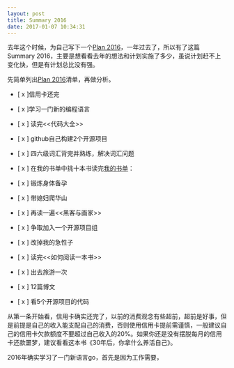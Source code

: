 ```yaml
---
layout: post
title: Summary 2016
date: 2017-01-07 10:34:31
---
```


去年这个时候，为自己写下一个[Plan 2016](http://reborncodinglife.com/2016/01/13/plan-2016/)，一年过去了，所以有了这篇Summary 2016，主要是想看看去年的想法和计划实施了多少，虽说计划赶不上变化快，但是有计划总比没有强。

先简单列出[Plan 2016](http://reborncodinglife.com/2016/01/13/plan-2016/)清单，再做分析。

- [ x ]信用卡还完

- [ x ]学习一门新的编程语言

- [ x ] 读完<<代码大全>>

- [ x ] github自己构建2个开源项目

- [ x ] 四六级词汇背完并熟练，解决词汇问题

- [ x ] 在我的书单中挑十本书读完[我的书单](https://github.com/songleo/songleo.github.io/blob/master/_posts%2F2016-01-30-my-book-list.md)：

- [ x ] 锻炼身体备孕

- [ x ] 带媳妇爬华山

- [ x ] 再读一遍<<黑客与画家>>

- [ x ] 争取加入一个开源项目组

- [ x ] 改掉我的急性子

- [ x ] 读完<<如何阅读一本书>>

- [ x ] 出去旅游一次

- [ x ] 12篇博文

- [ x ] 看5个开源项目的代码


从第一条开始看，信用卡确实还完了，以前的消费观念有些超前，超前是好事，但是前提是自己的收入能支配自己的消费，否则使用信用卡提前需谨慎，一般建议自己的信用卡欠款额度不要超过自己收入的20%。如果你还是没有摆脱每月的信用卡还款噩梦，建议看看这本书《30年后，你拿什么养活自己》。

2016年确实学习了一门新语言go，首先是因为工作需要，